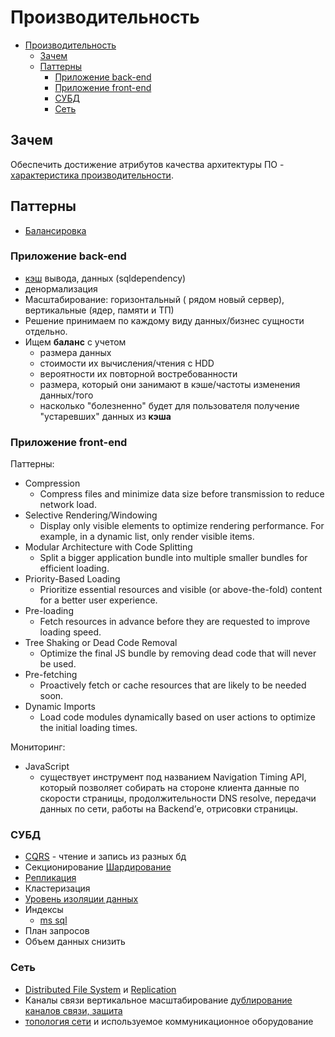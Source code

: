 # Производительность

- [Производительность](#производительность)
  - [Зачем](#зачем)
  - [Паттерны](#паттерны)
    - [Приложение back-end](#приложение-back-end)
    - [Приложение front-end](#приложение-front-end)
    - [СУБД](#субд)
    - [Сеть](#сеть)

## Зачем

Обеспечить достижение атрибутов качества архитектуры ПО - [характеристика производительности](../../ability/performance.md).

## Паттерны

- [Балансировка](../deployment/load.balancing.md)

### Приложение back-end

- [кэш](pattern.cache.md) вывода, данных (sqldependency)
- денормализация
- Масштабирование: горизонтальный ( рядом новый сервер), вертикальные (ядер, памяти и ТП)
- Решение принимаем по каждому виду данных/бизнес сущности отдельно.
- Ищем __баланс__ с учетом
  - размера данных
  - стоимости их вычисления/чтения с HDD
  - вероятности их повторной востребованности
  - размера, который они занимают в кэше/частоты изменения данных/того
  - насколько "болезненно" будет для пользователя получение "устаревших" данных из __кэша__

### Приложение front-end

Паттерны:

- Compression
  - Compress files and minimize data size before transmission to reduce network load.
- Selective Rendering/Windowing
  - Display only visible elements to optimize rendering performance. For example, in a dynamic list, only render visible items.
- Modular Architecture with Code Splitting
  - Split a bigger application bundle into multiple smaller bundles for efficient loading.
- Priority-Based Loading
  - Prioritize essential resources and visible (or above-the-fold) content for a better user experience.
- Pre-loading
  - Fetch resources in advance before they are requested to improve loading speed.
- Tree Shaking or Dead Code Removal
  - Optimize the final JS bundle by removing dead code that will never be used.
- Pre-fetching
  - Proactively fetch or cache resources that are likely to be needed soon.
- Dynamic Imports
  - Load code modules dynamically based on user actions to optimize the initial loading times.

Мониторинг:

- JavaScript
  - существует инструмент под названием Navigation Timing API, который позволяет собирать на стороне клиента данные по скорости страницы, продолжительности DNS resolve, передачи данных по сети, работы на Backend’е, отрисовки страницы.

### СУБД

- [CQRS](./pattern.cqrs.md) - чтение и запись из разных бд
- Секционирование [Шардирование](./shard.db.md)
- [Репликация](../sync.data.md)
- Кластеризация
- [Уровень изоляции данных](../../store.isolation.level.md)
- Индексы
  - [ms sql](../../../technology/db/mssql/mssql.md)
- План запросов
- Объем данных снизить

### Сеть

- [Distributed File System](../../../technology/filesystem/dfs.md) и [Replication](https://windowsnotes.ru/activedirectory/distributed-file-system-arxitektura-i-bazovye-ponyatiya/)
- Каналы связи вертикальное масштабирование [дублирование каналов связи, защита](https://systempb.ru/company/our-articles/vysokie-skorosti-sovremennykh-tsod-kak-vozmozhnosti-stanovyatsya-ogranicheniyami-i-chto-s-etim-delat/)
- [топология сети](http://citforum.ru/nets/optimize/locnop_02.shtml) и используемое коммуникационное оборудование
